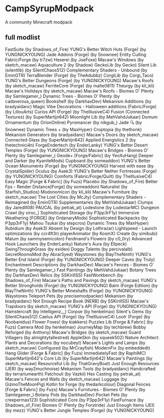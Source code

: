 # CampSyrupModpack
A community Minecraft modpack

## full modlist
FastSuite (by Shadows_of_Fire)
YUNG's Better Witch Huts (Forge) (by YUNGNICKYOUNG)
Jade Addons (Forge) (by Snownee)
Entity Culling Fabric/Forge (by tr7zw)
Hexerei (by JoeFoxe)
Macaw's Windows (by sketch_macaw)
Aquaculture 2 (by Shadow)
GeckoLib (by Gecko)
Silent Lib (silentlib) (by SilentChaos512)
Complementary Shaders - Unbound (by EminGTR)
TerraBlender (Forge) (by TheAdubbz)
CorgiLib (by Corgi_Taco)
YUNG's Better Dungeons (Forge) (by YUNGNICKYOUNG)
Macaw's Roofs (by sketch_macaw)
FerriteCore (Forge) (by malte0811)
Theurgy (by kli_kli)
Macaw's Holidays (by sketch_macaw)
Macaw's Roofs - Biomes O' Plenty (by Samlegamer_)
Dynamic Trees - Biomes O' Plenty (by cadaverous_queen)
Bookshelf (by DarkhaxDev)
Mekanism Additions (by bradyaidanc)
Magic Vibe Decorations - Halloween additions (Fabric/Forge) (by LillouArts)
Curios API (Forge) (by TheIllusiveC4)
Fusion (Connected Textures) (by SuperMartijn642)
Moonlight Lib (by MehVahdJukaar)
Domum Ornamentum (by OrionOnline)
Pyromancer (by nikgub_)
Jade 🔍 (by Snownee)
Dynamic Trees + (by MaxHyper)
Croptopia (by thethonk)
Mekanism Generators (by bradyaidanc)
Macaw's Doors (by sketch_macaw)
Connected Glass (by SuperMartijn642)
Applied Energistics 2 (by thetechnici4n)
ForgeEndertech (by EnderLanky)
YUNG's Better Desert Temples (Forge) (by YUNGNICKYOUNG)
Macaw's Bridges - Biomes O' Plenty (by Samlegamer_)
Geode+ [Forge/Fabric] (by YeoXuHang)
Deeper and Darker (by KyaniteMods)
Cupboard (by someaddon)
YUNG's Better Ocean Monuments (Forge) (by YUNGNICKYOUNG)
Harvest with ease (by CrystalSpider)
Oculus (by Asek3)
YUNG's Better Nether Fortresses (Forge) (by YUNGNICKYOUNG)
Comforts (Fabric/Forge/Quilt) (by TheIllusiveC4)
Easy Magic [Forge & Fabric] (by Fuzs)
Placebo (by Shadows_of_Fire)
Better Fps - Render Distance[Forge] (by someaddon)
Naturalist (by Starfish_Studios)
Modonomicon (by kli_kli)
Macaw's Furniture (by sketch_macaw)
The Lost Cities (by McJty)
Complementary Shaders - Reimagined (by EminGTR)
Supplementaries (by MehVahdJukaar)
Clumps (by Jaredlll08)
PAUCAL (by petrak_at)
Lodestone (by LodestarMC)
Dungeon Crawl (by xiroc_)
Sophisticated Storage (by P3pp3rF1y)
Immersive Weathering [FORGE] (by OrdanaryMods)
Sophisticated Backpacks (by P3pp3rF1y)
Mahou Tsukai (by stepcros)
Dynamic Trees (by MaxHyper)
Rubidium (by Asek3)
Absent by Design (by Lothrazar)
Lightspeed - Launch optimizations (by ccr4ft3r)
playerAnimator (by KosmX)
Create (by simibubi)
Malum (by sammysemicolon)
Ferdinand's Flowers (by c0_0ry)
Advanced Hook Launchers (by EnderLanky)
Nature's Aura (by Ellpeck)
SwingThroughGrass (by exidex)
Doggy Talents (by percivalalb)
SecretRoomsMod (by AbrarSyed)
Waystones (by BlayTheNinth)
YUNG's Better End Island (Forge) (by YUNGNICKYOUNG)
Deeper Caves (by Truly)
Enchantment Descriptions (by DarkhaxDev)
Macaw's Fences - Biomes O' Plenty (by Samlegamer_)
Fast Paintings (by MehVahdJukaar)
Botany Trees (by DarkhaxDev)
Relics (by SSKirillSS)
FastWorkbench (by Shadows_of_Fire)
Macaw's Paths and Pavings (by sketch_macaw)
YUNG's Better Strongholds (Forge) (by YUNGNICKYOUNG)
Balm (Forge Edition) (by BlayTheNinth)
YUNG's Better Mineshafts (Forge) (by YUNGNICKYOUNG)
Waystones Teleport Pets (by precisemodpacker)
Mekanism (by bradyaidanc)
Not Enough Recipe Book [NERB] (by SSKirillSS)
Macaw's Trapdoors (by sketch_macaw)
YUNG's API (Forge) (by YUNGNICKYOUNG)
Hamstercraft (by Intelligenz__)
Corpse (by henkelmax)
Silent's Gems (by SilentChaos512)
Caelus API (Forge) (by TheIllusiveC4)
Lootr (Forge) (by Noobanidus)
Flower Foxes! (by kiakkers)
Puzzles Lib [Forge & Fabric] (by Fuzs)
Camera Mod (by henkelmax)
JourneyMap (by techbrew)
Bobby Reforged (by Anthxny)
Macaw's Bridges (by sketch_macaw)
Guard Villagers (by almightytallestred)
AppleSkin (by squeek502)
Nature Architect: Plants and Decorations (by nocubeyt)
Macaw's Lights and Lamps (by sketch_macaw)
Configured (by MrCrayfish)
ModernFix (by embeddedt)
Hang Glider [Forge & Fabric] (by Fuzs)
ImmediatelyFast (by RaphiMC)
SuperMartijn642's Core Lib (by SuperMartijn642)
Macaw's Paintings (by sketch_macaw)
Resourceful Lib (by ThatGravyBoat)
Just Enough Resources (JER) (by way2muchnoise)
Mekanism Tools (by bradyaidanc)
Handcrafted (by terrariumearth)
Patchouli (by Vazkii)
Hex Casting (by petrak_at)
Macaw's Fences and Walls (by sketch_macaw)
Luggage (by GizmoTheMoonPig)
Kotlin for Forge (by thedarkcolour)
Diagonal Fences [Forge & Fabric] (by Fuzs)
Macaw's Furnitures - Biomes O' Plenty (by Samlegamer_)
Botany Pots (by DarkhaxDev)
Pocket Pets (by creepermax123)
Sophisticated Core (by P3pp3rF1y)
FastFurnace (by Shadows_of_Fire)
Biomes O' Plenty (by Forstride)
Just Enough Items (JEI) (by mezz)
YUNG's Better Jungle Temples (Forge) (by YUNGNICKYOUNG)
